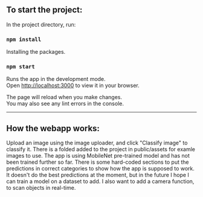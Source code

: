 
## To start the project:

In the project directory, run:

### `npm install`

Installing the packages.

### `npm start`

Runs the app in the development mode.\
Open [http://localhost:3000](http://localhost:3000) to view it in your browser.

The page will reload when you make changes.\
You may also see any lint errors in the console.

---

## How the webapp works:

Upload an image using the image uploader, and click "Classify image" to classify it. There is a folded added to the project in public/assets for examle images to use.
The app is using MobileNet pre-trained model and has not been trained further so far. There is some hard-coded sections to put the predictions in correct categories to show how the app is supposed to work. It doesn't do the best predictions at the moment, but in the future I hope I can train a model on a dataset to add. I also want to add a camera function, to scan objects in real-time.
